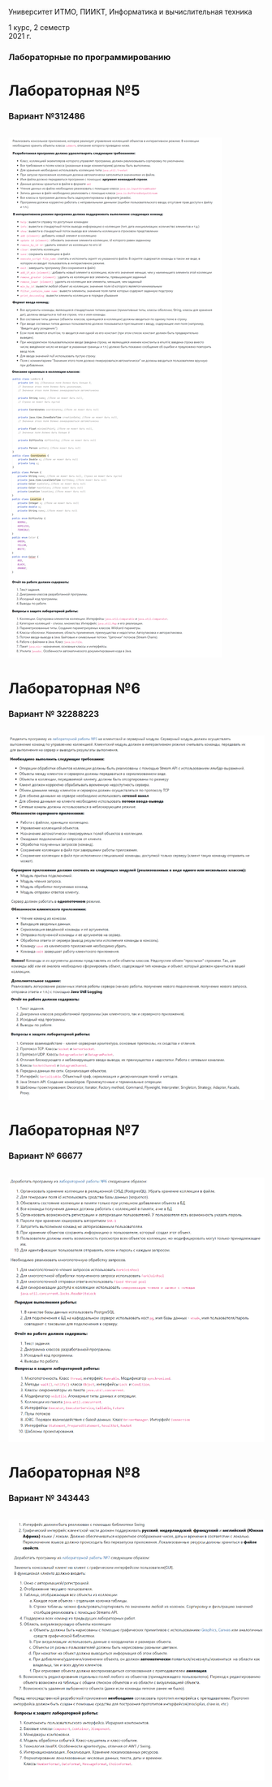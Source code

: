 Университет ИТМО, ПИИКТ, Информатика и вычислительная техника

1 курс, 2 семестр<br>
2021 г.
### Лабораторные по программированию

# Лабораторная №5
### Вариант №312486
<br>
<img src="lab5-problem.png">

# Лабораторная №6
### Вариант № 32288223
<br>
<img src="lab6-problem.png">

# Лабораторная №7
### Вариант № 66677
<br>
<img src="lab7-problem.png">

# Лабораторная №8
### Вариант № 343443
<br>
<img src="lab8-problem.png">

